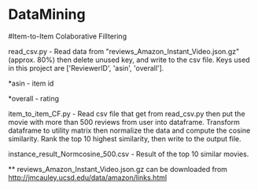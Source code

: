 # DataMining

#Item-to-Item Colaborative Filltering

read_csv.py - Read data from "reviews_Amazon_Instant_Video.json.gz"(approx. 80%) then delete unused key, and write to the csv file. Keys used in this project are ['ReviewerID', 'asin', 'overall']. 

*asin - item id

*overall - rating

item_to_item_CF.py - Read csv file that get from read_csv.py then put the movie with more than 500 reviews from user into dataframe. Transform dataframe to utility matrix then normalize the data and compute the cosine similarity. Rank the top 10 highest similarity, then write to the output file.

instance_result_Normcosine_500.csv - Result of the top 10 similar movies.

** reviews_Amazon_Instant_Video.json.gz can be downloaded from http://jmcauley.ucsd.edu/data/amazon/links.html
